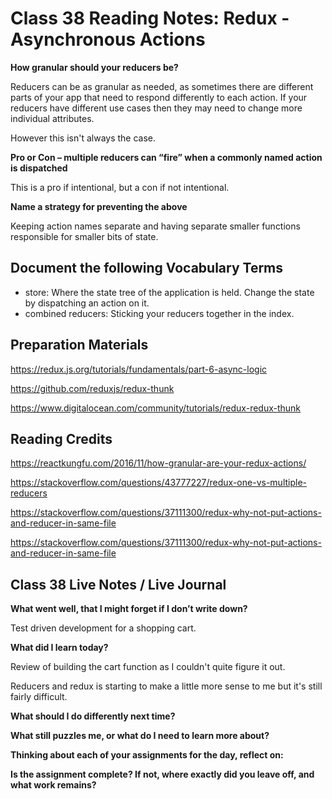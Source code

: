# Class 38 Reading Notes: Redux - Asynchronous Actions

**How granular should your reducers be?**

Reducers can be as granular as needed, as sometimes there are different parts of your app that need to respond differently to each action. If your reducers have different use cases then they may need to change more individual attributes.

However this isn't always the case.

**Pro or Con – multiple reducers can “fire” when a commonly named action is dispatched**

This is a pro if intentional, but a con if not intentional.

**Name a strategy for preventing the above**

Keeping action names separate and having separate smaller functions responsible for smaller bits of state.

## Document the following Vocabulary Terms

- store: Where the state tree of the application is held. Change the state by dispatching an action on it.
- combined reducers: Sticking your reducers together in the index.

## Preparation Materials

https://redux.js.org/tutorials/fundamentals/part-6-async-logic

https://github.com/reduxjs/redux-thunk

https://www.digitalocean.com/community/tutorials/redux-redux-thunk

## Reading Credits

https://reactkungfu.com/2016/11/how-granular-are-your-redux-actions/

https://stackoverflow.com/questions/43777227/redux-one-vs-multiple-reducers

https://stackoverflow.com/questions/37111300/redux-why-not-put-actions-and-reducer-in-same-file

https://stackoverflow.com/questions/37111300/redux-why-not-put-actions-and-reducer-in-same-file

## Class 38 Live Notes / Live Journal

**What went well, that I might forget if I don’t write down?**

Test driven development for a shopping cart.

**What did I learn today?**

Review of building the cart function as I couldn't quite figure it out. 

Reducers and redux is starting to make a little more sense to me but it's still fairly difficult.

**What should I do differently next time?**

**What still puzzles me, or what do I need to learn more about?**

**Thinking about each of your assignments for the day, reflect on:**

**Is the assignment complete? If not, where exactly did you leave off, and what work remains?**

